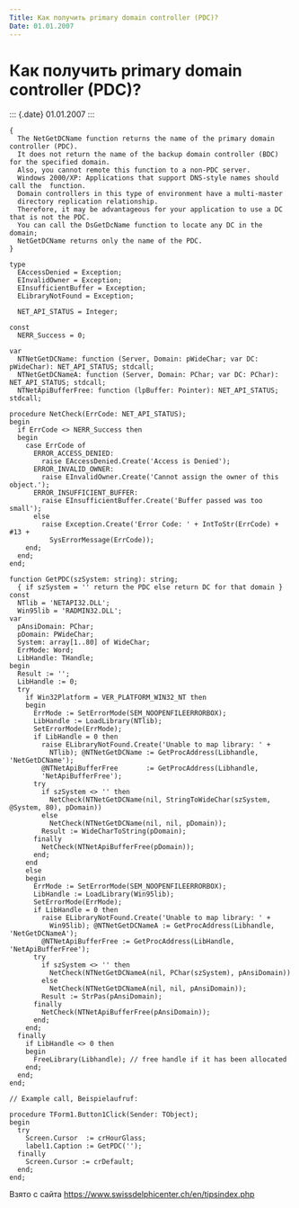 ```yaml
---
Title: Как получить primary domain controller (PDC)?
Date: 01.01.2007
---
```



Как получить primary domain controller (PDC)?
=============================================

::: {.date}
01.01.2007
:::

    {
      The NetGetDCName function returns the name of the primary domain controller (PDC).
      It does not return the name of the backup domain controller (BDC) for the specified domain.
      Also, you cannot remote this function to a non-PDC server.
      Windows 2000/XP: Applications that support DNS-style names should call the  function.
      Domain controllers in this type of environment have a multi-master
      directory replication relationship.
      Therefore, it may be advantageous for your application to use a DC that is not the PDC.
      You can call the DsGetDcName function to locate any DC in the domain;
      NetGetDCName returns only the name of the PDC.
    }
     
    type
      EAccessDenied = Exception;
      EInvalidOwner = Exception;
      EInsufficientBuffer = Exception;
      ELibraryNotFound = Exception;
     
      NET_API_STATUS = Integer;
     
    const
      NERR_Success = 0;
     
    var
      NTNetGetDCName: function (Server, Domain: pWideChar; var DC: pWideChar): NET_API_STATUS; stdcall;
      NTNetGetDCNameA: function (Server, Domain: PChar; var DC: PChar): NET_API_STATUS; stdcall;
      NTNetApiBufferFree: function (lpBuffer: Pointer): NET_API_STATUS; stdcall;
     
    procedure NetCheck(ErrCode: NET_API_STATUS);
    begin
      if ErrCode <> NERR_Success then
      begin
        case ErrCode of
          ERROR_ACCESS_DENIED:
            raise EAccessDenied.Create('Access is Denied');
          ERROR_INVALID_OWNER:
            raise EInvalidOwner.Create('Cannot assign the owner of this object.');
          ERROR_INSUFFICIENT_BUFFER:
            raise EInsufficientBuffer.Create('Buffer passed was too small');
          else
            raise Exception.Create('Error Code: ' + IntToStr(ErrCode) + #13 +
              SysErrorMessage(ErrCode));
        end;
      end;
    end;
     
    function GetPDC(szSystem: string): string;
      { if szSystem = '' return the PDC else return DC for that domain }
    const
      NTlib = 'NETAPI32.DLL';
      Win95lib = 'RADMIN32.DLL';
    var
      pAnsiDomain: PChar;
      pDomain: PWideChar;
      System: array[1..80] of WideChar;
      ErrMode: Word;
      LibHandle: THandle;
    begin
      Result := '';
      LibHandle := 0;
      try
        if Win32Platform = VER_PLATFORM_WIN32_NT then
        begin
          ErrMode := SetErrorMode(SEM_NOOPENFILEERRORBOX);
          LibHandle := LoadLibrary(NTlib);
          SetErrorMode(ErrMode);
          if LibHandle = 0 then
            raise ELibraryNotFound.Create('Unable to map library: ' +
              NTlib); @NTNetGetDCName := GetProcAddress(Libhandle, 'NetGetDCName');
            @NTNetApiBufferFree       := GetProcAddress(Libhandle,
            'NetApiBufferFree');
          try
            if szSystem <> '' then
              NetCheck(NTNetGetDCName(nil, StringToWideChar(szSystem, @System, 80), pDomain))
            else
              NetCheck(NTNetGetDCName(nil, nil, pDomain));
            Result := WideCharToString(pDomain);
          finally
            NetCheck(NTNetApiBufferFree(pDomain));
          end;
        end
        else
        begin
          ErrMode := SetErrorMode(SEM_NOOPENFILEERRORBOX);
          LibHandle := LoadLibrary(Win95lib);
          SetErrorMode(ErrMode);
          if LibHandle = 0 then
            raise ELibraryNotFound.Create('Unable to map library: ' +
              Win95lib); @NTNetGetDCNameA := GetProcAddress(Libhandle, 'NetGetDCNameA');
            @NTNetApiBufferFree := GetProcAddress(LibHandle, 'NetApiBufferFree');
          try
            if szSystem <> '' then
              NetCheck(NTNetGetDCNameA(nil, PChar(szSystem), pAnsiDomain))
            else
              NetCheck(NTNetGetDCNameA(nil, nil, pAnsiDomain));
            Result := StrPas(pAnsiDomain);
          finally
            NetCheck(NTNetApiBufferFree(pAnsiDomain));
          end;
        end;
      finally
        if LibHandle <> 0 then
        begin
          FreeLibrary(Libhandle); // free handle if it has been allocated
        end;
      end;
    end;
     
    // Example call, Beispielaufruf:
     
    procedure TForm1.Button1Click(Sender: TObject);
    begin
      try
        Screen.Cursor  := crHourGlass;
        label1.Caption := GetPDC('');
      finally
        Screen.Cursor := crDefault;
      end;
    end;

Взято с сайта <https://www.swissdelphicenter.ch/en/tipsindex.php>
